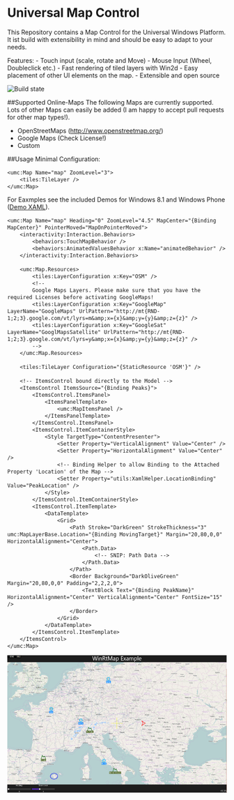 # Universal Map Control
This Repository contains a Map Control for the Universal Windows Platform. It ist build with extensibility in mind and should be easy to adapt to your needs.

Features:
	- Touch input (scale, rotate and Move)
	- Mouse Input (Wheel, Doubleclick etc.)
	- Fast rendering of tiled layers with Win2d
	- Easy placement of other UI elements on the map.
	- Extensible and open source

![Build state](https://ci.appveyor.com/api/projects/status/8ornl2x7enmtlig9?svg=true)

##Supported Online-Maps
The following Maps are currently supported. Lots of other Maps can easily be added (I am happy to accept pull requests for other map types!). 

- OpenStreetMaps (http://www.openstreetmap.org/)
- Google Maps (Check License!)
- Custom

##Usage
Minimal Configuration:
```XAML
<umc:Map Name="map" ZoomLevel="3">
	<tiles:TileLayer />
</umc:Map>
```

For Eaxmples see the included Demos for Windows 8.1 and Windows Phone ([Demo XAML](../master/UniversalMapControl.Demo/MainPage.xaml)).

```XAML
<umc:Map Name="map" Heading="0" ZoomLevel="4.5" MapCenter="{Binding MapCenter}" PointerMoved="MapOnPointerMoved">
	<interactivity:Interaction.Behaviors>
		<behaviors:TouchMapBehavior />
		<behaviors:AnimatedValuesBehavior x:Name="animatedBehavior" />
	</interactivity:Interaction.Behaviors>

	<umc:Map.Resources>
		<tiles:LayerConfiguration x:Key="OSM" />
		<!-- 
		Google Maps Layers. Please make sure that you have the required Licenses before activating GoogleMaps!
		<tiles:LayerConfiguration x:Key="GoogleMap" LayerName="GoogleMaps" UrlPattern="http://mt{RND-1;2;3}.google.com/vt/lyrs=m&amp;x={x}&amp;y={y}&amp;z={z}" />
		<tiles:LayerConfiguration x:Key="GoogleSat" LayerName="GooglMapsSatellite" UrlPattern="http://mt{RND-1;2;3}.google.com/vt/lyrs=y&amp;x={x}&amp;y={y}&amp;z={z}" />
		-->
	</umc:Map.Resources>
	
	<tiles:TileLayer Configuration="{StaticResource 'OSM'}" />
	
	<!-- ItemsControl bound directly to the Model -->
	<ItemsControl ItemsSource="{Binding Peaks}">
		<ItemsControl.ItemsPanel>
			<ItemsPanelTemplate>
				<umc:MapItemsPanel />
			</ItemsPanelTemplate>
		</ItemsControl.ItemsPanel>
		<ItemsControl.ItemContainerStyle>
			<Style TargetType="ContentPresenter">
				<Setter Property="VerticalAlignment" Value="Center" />
				<Setter Property="HorizontalAlignment" Value="Center" />
				<!-- Binding Helper to allow Binding to the Attached Property 'Location' of the Map -->
				<Setter Property="utils:XamlHelper.LocationBinding" Value="PeakLocation" />
			</Style>
		</ItemsControl.ItemContainerStyle>
		<ItemsControl.ItemTemplate>
			<DataTemplate>
				<Grid>
					<Path Stroke="DarkGreen" StrokeThickness="3" umc:MapLayerBase.Location="{Binding MovingTarget}" Margin="20,80,0,0" HorizontalAlignment="Center">
						<Path.Data>
							<!-- SNIP: Path Data -->
						</Path.Data>
					</Path>
					<Border Background="DarkOliveGreen" Margin="20,80,0,0" Padding="2,2,2,0">
						<TextBlock Text="{Binding PeakName}" HorizontalAlignment="Center" VerticalAlignment="Center" FontSize="15" />
					</Border>
				</Grid>
			</DataTemplate>
		</ItemsControl.ItemTemplate>
	</ItemsControl>
</umc:Map>
```
![Screenshot](docs/Map-Sample.png)

